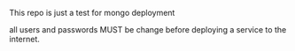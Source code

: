 This repo is just a test for mongo deployment

all users and passwords MUST be change before deploying a service to the internet.